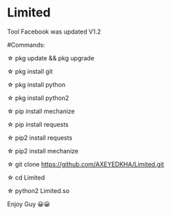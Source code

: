 # Limited

Tool Facebook was updated V1.2

#Commands:

☆ pkg update && pkg upgrade

☆ pkg install git

☆ pkg install python

☆ pkg install python2

☆ pip install mechanize

☆ pip install requests

☆ pip2 install requests

☆ pip2 install mechanize

☆ git clone https://github.com/AXEYEDKHA/Limited.git

☆ cd Limited

☆ python2 Limited.so

Enjoy Guy 😀😀

